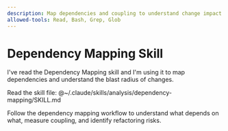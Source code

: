 ```yaml
---
description: Map dependencies and coupling to understand change impact
allowed-tools: Read, Bash, Grep, Glob
---
```


# Dependency Mapping Skill

I've read the Dependency Mapping skill and I'm using it to map dependencies and understand the blast radius of changes.

Read the skill file: @~/.claude/skills/analysis/dependency-mapping/SKILL.md

Follow the dependency mapping workflow to understand what depends on what, measure coupling, and identify refactoring risks.
